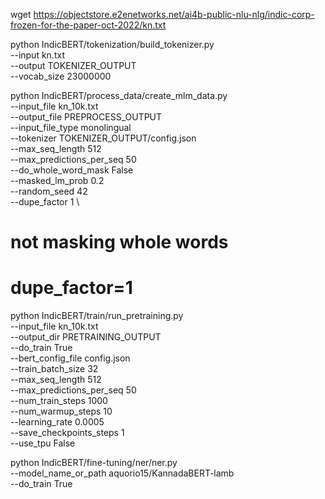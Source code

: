 wget https://objectstore.e2enetworks.net/ai4b-public-nlu-nlg/indic-corp-frozen-for-the-paper-oct-2022/kn.txt

python IndicBERT/tokenization/build_tokenizer.py \
    --input kn.txt \
    --output TOKENIZER_OUTPUT \
    --vocab_size 23000000

python IndicBERT/process_data/create_mlm_data.py \
    --input_file kn_10k.txt \
    --output_file PREPROCESS_OUTPUT \
    --input_file_type monolingual \
    --tokenizer TOKENIZER_OUTPUT/config.json \
    --max_seq_length 512 \
    --max_predictions_per_seq 50 \
    --do_whole_word_mask False \
    --masked_lm_prob 0.2 \
    --random_seed 42 \
    --dupe_factor 1 \
# not masking whole words
# dupe_factor=1

python IndicBERT/train/run_pretraining.py \
--input_file kn_10k.txt \
--output_dir PRETRAINING_OUTPUT \
--do_train True \
--bert_config_file config.json \
--train_batch_size 32 \
--max_seq_length 512 \
--max_predictions_per_seq 50 \
--num_train_steps 1000 \
--num_warmup_steps 10 \
--learning_rate 0.0005 \
--save_checkpoints_steps 1 \
--use_tpu False


python IndicBERT/fine-tuning/ner/ner.py \
    --model_name_or_path aquorio15/KannadaBERT-lamb \
    --do_train True